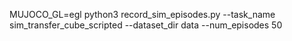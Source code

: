 MUJOCO_GL=egl python3 record_sim_episodes.py --task_name sim_transfer_cube_scripted --dataset_dir data --num_episodes 50